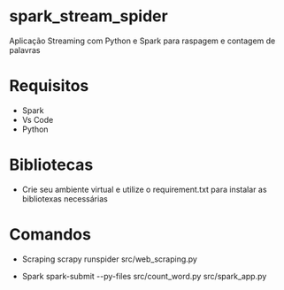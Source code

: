 # spark_stream_spider
Aplicação Streaming com Python e Spark para raspagem e contagem de palavras

# Requisitos
- Spark 
- Vs Code
- Python

# Bibliotecas
- Crie seu ambiente virtual e utilize o requirement.txt para instalar as bibliotexas necessárias

# Comandos
- Scraping
    scrapy runspider src/web_scraping.py
    
- Spark
    spark-submit --py-files src/count_word.py src/spark_app.py
